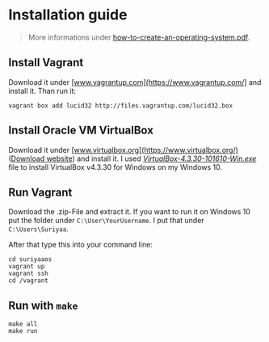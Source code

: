 # Installation guide

> More informations under [how-to-create-an-operating-system.pdf](https://github.com/SuriyaaKudoIsc/suriyaaos/blob/4f6bb618a663e68a131c6f325ba2202ca4f90503/how-to-create-an-operating-system.pdf).

## Install Vagrant

Download it under [www.vagrantup.com](https://www.vagrantup.com/] and install it. Than run it:

    vagrant	box add	lucid32	http://files.vagrantup.com/lucid32.box

## Install Oracle VM VirtualBox

Download it under [www.virtualbox.org](https://www.virtualbox.org/) ([Download website](https://download.virtualbox.org/virtualbox/)) and install it.
I used *[VirtualBox-4.3.30-101610-Win.exe](https://download.virtualbox.org/virtualbox/4.3.30/VirtualBox-4.3.30-101610-Win.exe)* file to install VirtualBox v4.3.30 for Windows on my Windows 10.

## Run Vagrant

Download the .zip-File and extract it. If you want to run it on Windows 10 put the folder under `C:\User\YourUsername`.
I put that under `C:\Users\Suriyaa`.

After that type this into your command line:

    cd suriyaaos
    vagrant	up
    vagrant ssh
    cd /vagrant

## Run with `make`

    make all
    make run

